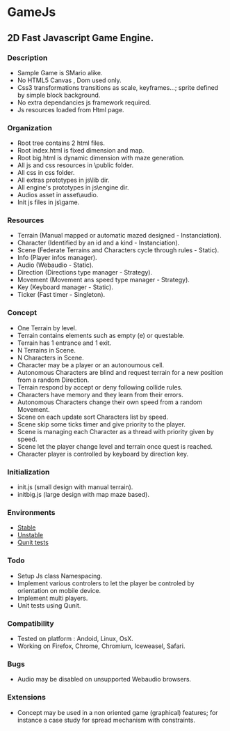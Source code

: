 # GameJs

## 2D Fast Javascript Game Engine.

### Description

* Sample Game is SMario alike.
* No HTML5 Canvas , Dom used only.
* Css3 transformations transitions as scale, keyframes...; sprite defined by simple block background.
* No extra dependancies js framework required.
* Js resources loaded from Html page.

### Organization

* Root tree contains 2 html files.
* Root index.html is fixed dimension and map.
* Root big.html is dynamic dimension with maze generation.
* All js and css resources in \public folder.
* All css in css folder.
* All extras prototypes in js\lib dir.
* All engine's prototypes in js\engine dir.
* Audios asset in asset\audio.
* Init js files in js\game.

### Resources

* Terrain (Manual mapped or automatic mazed designed - Instanciation).
* Character (Identified by an id and a kind - Instanciation).
* Scene (Federate Terrains and Characters cycle through rules - Static).
* Info (Player infos manager).
* Audio (Webaudio - Static).
* Direction (Directions type manager - Strategy).
* Movement (Movement ans speed type manager - Strategy).
* Key (Keyboard manager - Static).
* Ticker (Fast timer - Singleton).

### Concept

* One Terrain by level.
* Terrain contains elements such as empty (e) or questable.
* Terrain has 1 entrance and 1 exit.
* N Terrains in Scene.
* N Characters in Scene.
* Character may be a player or an autonoumous cell.
* Autonomous Characters are blind and request terrain for a new position from a random Direction.
* Terrain respond by accept or deny following collide rules.
* Characters have memory and they learn from their errors.
* Autonomous Characters change their own speed from a random Movement.
* Scene on each update sort Characters list by speed.
* Scene skip some ticks timer and give priority to the player.
* Scene is managing each Character as a thread with priority given by speed.
* Scene let the player change level and terrain once quest is reached.
* Character player is controlled by keyboard by direction key.

### Initialization

* init.js (small design with manual terrain).
* initbig.js (large design with map maze based).

### Environments

* [Stable](https://intellique.pier-infor.fr/gamejs/GameJs-Github/big.html)
* [Unstable](https://intellique.pier-infor.fr/gamejs/big.html)
* [Qunit tests](https://intellique.pier-infor.fr/gamejs/GameJs-Github/test.html)

### Todo

* Setup Js class Namespacing.
* Implement various controlers to let the player be controled by orientation on mobile device.
* Implement multi players.
* Unit tests using Qunit.

### Compatibility

* Tested on platform : Andoid, Linux, OsX.
* Working on Firefox, Chrome, Chromium, Iceweasel, Safari.

### Bugs

* Audio may be disabled on unsupported Webaudio browsers.

### Extensions

* Concept may be used in a non oriented game (graphical) features; for instance a case study for spread mechanism with constraints. 

